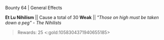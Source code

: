 Bounty 64 | General Effects

**Et Lu Nihilism** 
|| Cause a total of 30 __Weak__ ||
*"Those on high must be taken down a peg" - The Nihilists* 
> Rewards: 25 <:gold:1058304371940655185>
